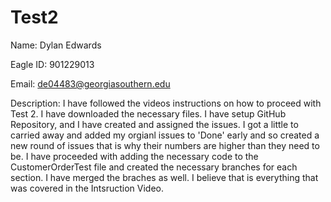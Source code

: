 # Test2

Name: Dylan Edwards

Eagle ID: 901229013

Email: de04483@georgiasouthern.edu

Description: I have followed the videos instructions on how to proceed with Test 2. I have downloaded the necessary files. I have setup GitHub Repository, and I have created and assigned the issues. I got a little to carried away and added my orgianl issues to 'Done' early and so created a new round of issues that is why their numbers are higher than they need to be. I have proceeded with adding the necessary code to the CustomerOrderTest file and created the necessary branches for each section. I have merged the braches as well. I believe that is everything that was covered in the Intsruction Video. 
